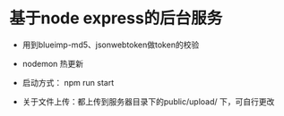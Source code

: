 # 基于node express的后台服务

* 用到blueimp-md5、jsonwebtoken做token的校验
* nodemon 热更新
* 启动方式：  npm run start

* 关于文件上传：都上传到服务器目录下的public/upload/  下，可自行更改